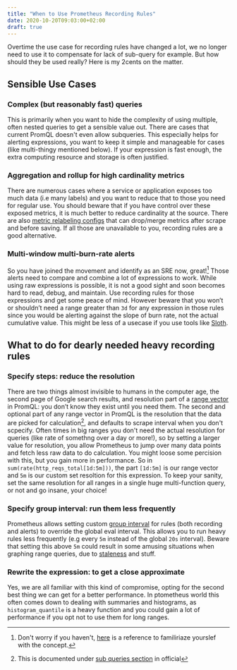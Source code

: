 ```yaml
---
title: "When to Use Prometheus Recording Rules"
date: 2020-10-20T09:03:00+02:00
draft: true
---
```


Overtime the use case for recording rules have changed a lot, we no longer need to use it to compensate for lack of sub-query for example. But how should they be used really? Here is my 2cents on the matter.

## Sensible Use Cases

### Complex (but reasonably fast) queries

This is primarily when you want to hide the complexity of using multiple, often nested queries to get a sensible value out. There are cases that current PromQL doesn't even allow subqueries. This especially helps for alerting expressions, you want to keep it simple and manageable for cases (like multi-thingy mentioned below). If your expression is fast enough, the extra computing resource and storage is often justified.

### Aggregation and rollup for high cardinality metrics

There are numerous cases where a service or application exposes too much data (i.e many labels) and you want to reduce that to those you need for regular use. You should beware that if you have control over these exposed metrics, it is much better to reduce cardinality at the source. There are also [metric relabeling configs](https://prometheus.io/docs/prometheus/latest/configuration/configuration/#metric_relabel_configs) that can drop/merge metrics after scrape and before saving. If all those are unavailable to you, recording rules are a good alternative.

### Multi-window multi-burn-rate alerts

So you have joined the movement and identify as an SRE now, great![^2] Those alerts need to compare and combine a lot of expressions to work. While using raw expressions is possible, it is not a good sight and soon becomes hard to read, debug, and maintain. Use recording rules for those expressions and get some peace of mind. However beware that you won’t or shouldn’t need a range greater than `3d` for any expression in those rules since you would be alerting against the slope of burn rate, not the actual cumulative value. This might be less of a usecase if you use tools like [Sloth](https://github.com/slok/sloth).

## What to do for dearly needed heavy recording rules

### Specify steps: reduce the resolution

There are two things almost invisible to humans in the computer age, the second page of Google search results, and resolution part of a [range vector](https://prometheus.io/docs/prometheus/latest/querying/basics/#range-vector-selectors) in PromQL: you don’t know they exist until you need them. The second and optional part of any range vector in PromQL is the resolution that the data are picked for calculation[^1], and defaults to scrape interval when you don't scpecify. Often times in big ranges you don't need the actual resolution for queries (like rate of somethng over a day or more!), so by setting a larger value for resolution, you allow Prometheus to jump over many data points and fetch less raw data to do calculation. You might loose some percision with this, but you gain more in performance. So in `sum(rate(http_reqs_total[1d:5m]))`, the part `[1d:5m]` is our range vector and `5m` is our custom set resoltion for this expression. To keep your sanity, set the same resolution for all ranges in a single huge multi-function query, or not and go insane, your choice!

### Specify group interval: run them less frequently

Prometheus allows setting custom [group interval](https://prometheus.io/docs/prometheus/latest/configuration/recording_rules/#rule_group) for rules (both recording and alerts) to override the global eval interval. This allows you to run heavy rules less frequently (e.g every `5m` instead of the global `20s` interval). Beware that setting this above `5m` could result in some amusing situations when graphing range queries, due to [staleness](https://prometheus.io/docs/prometheus/latest/querying/basics/#staleness) and stuff.

### Rewrite the expression: to get a close approximate

Yes, we are all familiar with this kind of compromise, opting for the second best thing we can get for a better performance. In ptometheus world this often comes down to dealing with summaries and histograms, as `histogram_quantile` is a heavy function and you could gain a lot of performance if you opt not to use them for long ranges.


[^1]: This is documented under [sub queries section](https://prometheus.io/docs/prometheus/latest/querying/basics/#subquery) in official

[^2]: Don't worry if you haven't, [here](https://sre.google/workbook/alerting-on-slos/) is a reference to familiriaze yourslef with the concept.
